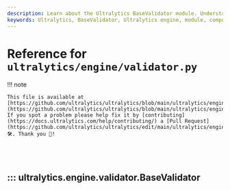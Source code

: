 ```yaml
---
description: Learn about the Ultralytics BaseValidator module. Understand its principles, uses, and how it interacts with other components.
keywords: Ultralytics, BaseValidator, Ultralytics engine, module, components
---
```


# Reference for `ultralytics/engine/validator.py`

!!! note

    This file is available at [https://github.com/ultralytics/ultralytics/blob/main/ultralytics/engine/validator.py](https://github.com/ultralytics/ultralytics/blob/main/ultralytics/engine/validator.py). If you spot a problem please help fix it by [contributing](https://docs.ultralytics.com/help/contributing/) a [Pull Request](https://github.com/ultralytics/ultralytics/edit/main/ultralytics/engine/validator.py) 🛠️. Thank you 🙏!

<br><br>

## ::: ultralytics.engine.validator.BaseValidator

<br><br>
